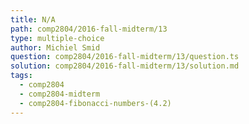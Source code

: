 ```yaml
---
title: N/A
path: comp2804/2016-fall-midterm/13
type: multiple-choice
author: Michiel Smid
question: comp2804/2016-fall-midterm/13/question.ts
solution: comp2804/2016-fall-midterm/13/solution.md
tags:
  - comp2804
  - comp2804-midterm
  - comp2804-fibonacci-numbers-(4.2)
---
```

